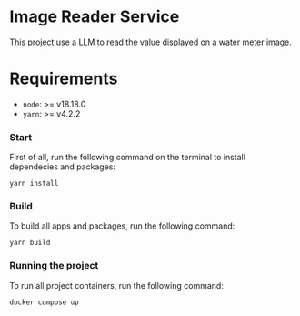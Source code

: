 # Image Reader Service

This project use a LLM to read the value displayed on a water meter image.

# Requirements

- `node`: >= v18.18.0
- `yarn`: >= v4.2.2

### Start

First of all, run the following command on the terminal to install dependecies and packages:

```
yarn install
```  

### Build

To build all apps and packages, run the following command:

```
yarn build
```  

### Running the project

To run all project containers, run the following command:

```
docker compose up
```